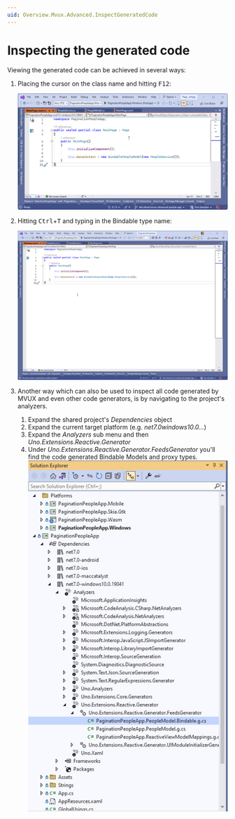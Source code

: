 ```yaml
---
uid: Overview.Mvux.Advanced.InspectGeneratedCode
---
```


# Inspecting the generated code

Viewing the generated code can be achieved in several ways:

1. Placing the cursor on the class name and hitting <kbd>F12</kbd>:

    ![](../Assets/InspectingGeneratedCode-1.gif)

1. Hitting <kbd>Ctrl</kbd>+<kbd>T</kbd> and typing in the Bindable type name:

    ![](../Assets/InspectingGeneratedCode-2.gif)

1. Another way which can also be used to inspect all code generated by MVUX and even other code generators, is by navigating to the project's analyzers.

    1. Expand the shared project's *Dependencies* object
    2. Expand the current target platform (e.g. *net7.0windows10.0...*)
    3. Expand the *Analyzers* sub menu and then *Uno.Extensions.Reactive.Generator*
    4. Under *Uno.Extensions.Reactive.Generator.FeedsGenerator* you'll find the code generated Bindable Models and proxy types.  
    ![](../Assets/InspectingGeneratedCode-3.jpg)
